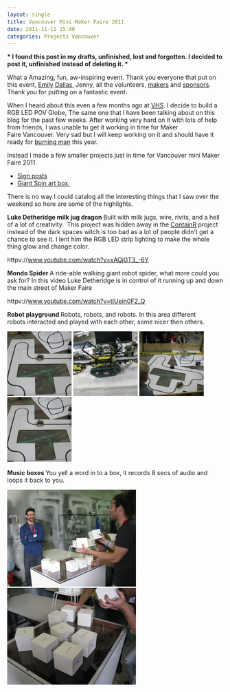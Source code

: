 ```yaml
---
layout: single
title: Vancouver Mini Maker Faire 2011
date: 2011-11-11 15:49
categories: Projects Vancouver
---
```

<strong>* I found this post in my drafts, unfinished, lost and forgotten. I decided to post it, unfinished instead of deleting it. * </strong>

What a Amazing, fun, aw-inspiring event. Thank you everyone that put on this event, <a href="http://bluemollusc.com/">Emily</a> <a href="http://www.bigsight.org/dallas_luther">Dallas</a>, Jenny, all the volunteers, <a href="http://makerfaire.ca/makers/">makers</a> and <a href="http://makerfaire.ca/sponsorship/">sponsors</a>. Thank you for putting on a fantastic event.

When I heard about this even a few months ago at <a href="http://vancouver.hackspace.ca">VHS</a>. I decide to build a RGB LED POV Globe, The same one that I have been talking about on this blog for the past few weeks. After working very hard on it with lots of help from friends, I was unable to get it working in time for Maker Faire Vancouver. Very sad but I will keep working on it and should have it ready for <a href="http://www.burningman.com/">burning man</a> this year.

Instead I made a few smaller projects just in time for Vancouver mini Maker Faire 2011.
<ul>
	<li><a href="/maker-faire-sign-posts/">Sign posts</a></li>
	<li><a href="/spin-art-vancouver-mini-maker-faire-2011/">Giant Spin art box. </a></li>
</ul>
There is no way I could catalog all the interesting things that I saw over the weekend so here are some of the highlights.

<strong>Luke Detheridge milk jug dragon
</strong>Built with milk jugs, wire, rivits, and a hell of a lot of creativity.  This project was hidden away in the <a href="http://www.containr.com/">ContainR</a> project instead of the dark spaces witch is too bad as a lot of people didn't get a chance to see it. I lent him the RGB LED strip lighting to make the whole thing glow and change color.

httpv://www.youtube.com/watch?v=xAQjGT3_-6Y

<strong>Mondo Spider
</strong>A ride-able walking giant robot spider, what more could you ask for?
In this video Luke Detheridge is in control of it running up and down the main street of Maker Faire

httpv://www.youtube.com/watch?v=tIUein0F2_Q

<strong>Robot playground
</strong>Robots, robots, and robots. In this area different robots interacted and played with each other, some nicer then others.

<a href="/public/uploads/2011/06/IMG_2919.jpg"><img class="alignnone size-thumbnail wp-image-1569" title="IMG_2919" src="/public/uploads/2011/06/IMG_2919-150x150.jpg" alt="" width="150" height="150" /></a> <a href="/public/uploads/2011/06/IMG_3121.jpg"><img class="alignnone size-thumbnail wp-image-1572" title="IMG_3121" src="/public/uploads/2011/06/IMG_3121-150x150.jpg" alt="" width="150" height="150" /></a> <a href="/public/uploads/2011/06/IMG_3027.jpg"><img class="alignnone size-thumbnail wp-image-1571" title="IMG_3027" src="/public/uploads/2011/06/IMG_3027-150x150.jpg" alt="" width="150" height="150" /></a> <a href="/public/uploads/2011/06/IMG_2919.jpg"><img class="alignnone size-thumbnail wp-image-1569" title="IMG_2919" src="/public/uploads/2011/06/IMG_2919-150x150.jpg" alt="" width="150" height="150" /></a>

<strong>Music boxes </strong>
You yell a word in to a box, it records 8 secs of audio and loops it back to you.

<a href="/public/uploads/2011/06/IMG_2927.jpg"><img class="alignnone size-medium wp-image-1567" title="IMG_2927" src="/public/uploads/2011/06/IMG_2927-300x225.jpg" alt="" width="300" height="225" /></a> <a href="/public/uploads/2011/06/IMG_2926.jpg"><img class="alignnone size-medium wp-image-1568" title="IMG_2926" src="/public/uploads/2011/06/IMG_2926-300x225.jpg" alt="" width="300" height="225" /></a>

&nbsp;
